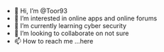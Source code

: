 - 👋 Hi, I’m @Toor93
- 👀 I’m interested in online apps and online forums
- 🌱 I’m currently learning cyber security
- 💞️ I’m looking to collaborate on not sure
- 📫 How to reach me ...here

<!---
Toor93/Toor93 is a ✨ special ✨ repository because its `README.md` (this file) appears on your GitHub profile.
You can click the Preview link to take a look at your changes.
--->
